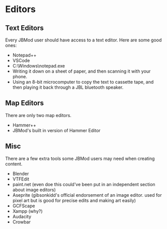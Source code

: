 # Editors

## Text Editors
Every JBMod user should have access to a text editor. Here are some good ones:

* Notepad++
* VSCode
* C:\Windows\notepad.exe
* Writing it down on a sheet of paper, and then scanning it with your phone.
* Using an 8-bit microcomputer to copy the text to cassette tape, and then playing it back through a JBL bluetooth speaker.

## Map Editors
There are only two map editors.

* Hammer++
* JBMod's built in version of Hammer Editor

## Misc
There are a few extra tools some JBMod users may need when creating content.

* Blender
* VTFEdit
* paint.net (even doe this could've been put in an independent section about image editors)
* Aseprite (gibsonkidd's official endorsement of an image editor. used for pixel art but is good for precise edits and making art easily)
* GCFScape
* Xampp (why?)
* Audacity
* Crowbar